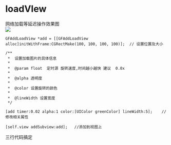 # loadVIew
网络加载等延迟操作效果图<br>
![](http://a4.qpic.cn/psb?/V10OjX180eCQU7/AIeqhGryvVIAXeQwvkExVE1*emWxYAF8S3i03Tl6ZrQ!/c/dGcAAAAAAAAA&ek=1&kp=1&pt=0&bo=QAE4AkABOAICCCw!&sce=0-12-12&rf=viewer_311)<br>

    GFAddLoadView *add = [[GFAddLoadView alloc]initWithFrame:CGRectMake(100, 100, 100, 100)];  // 设置位置及大小
  
    /**
     *  设置加载图片的具体信息
     *
     *  @param float  定时源 旋转速度,时间越小越快 建议  0.0x
     *
     *  @alpha 透明度
     *
     *  @color 设置旋转的颜色
     *
     *  @lineWidth 设置宽度
     */
  
    [add timer:0.02 alpha:1 color:[UIColor greenColor] lineWidth:5];    // 修改相关属性

    [self.view addSubview:add];   //添加到视图上

三行代码搞定
